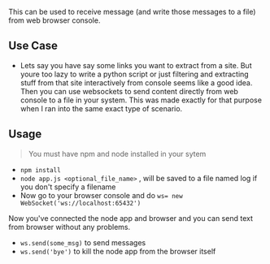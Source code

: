 This can be used to receive message (and write those messages to a file) from
web browser console.

## Use Case

- Lets say you have say some links you want to extract from a site. But youre
  too lazy to write a python script or just filtering and extracting stuff from
  that site interactively from console seems like a good idea. Then you can use
  websockets to send content directly from web console to a file in your system.
  This was made exactly for that purpose when I ran into the same exact type of
  scenario.

## Usage

> You must have npm and node installed in your sytem

- `npm install`
- `node app.js <optional_file_name>` , will be saved to a file named log if you
  don't specify a filename
- Now go to your browser console and do
  `ws= new WebSocket('ws://localhost:65432')`

Now you've connected the node app and browser and you can send text from browser
without any problems.

- `ws.send(some_msg)` to send messages
- `ws.send('bye')` to kill the node app from the browser itself
